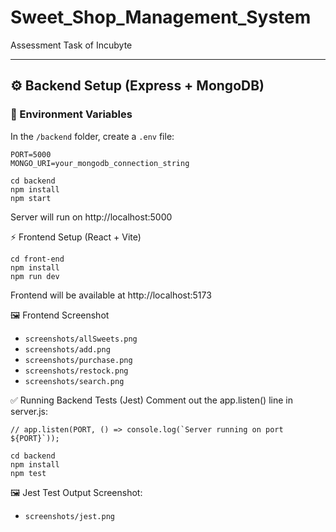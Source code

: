 # Sweet_Shop_Management_System
Assessment Task of Incubyte

---

## ⚙️ Backend Setup (Express + MongoDB)

### 🔧 Environment Variables

In the `/backend` folder, create a `.env` file:

```env
PORT=5000
MONGO_URI=your_mongodb_connection_string

cd backend
npm install
npm start
```
Server will run on http://localhost:5000


⚡ Frontend Setup (React + Vite)
```env
cd front-end
npm install
npm run dev
```
Frontend will be available at http://localhost:5173

🖼️ Frontend Screenshot
- `screenshots/allSweets.png`
- `screenshots/add.png`
- `screenshots/purchase.png`
- `screenshots/restock.png`
- `screenshots/search.png`


✅ Running Backend Tests (Jest)
Comment out the app.listen() line in server.js:

```env 
// app.listen(PORT, () => console.log(`Server running on port ${PORT}`));
```

```
cd backend
npm install
npm test
```
🖼️ Jest Test Output Screenshot:

- `screenshots/jest.png`

